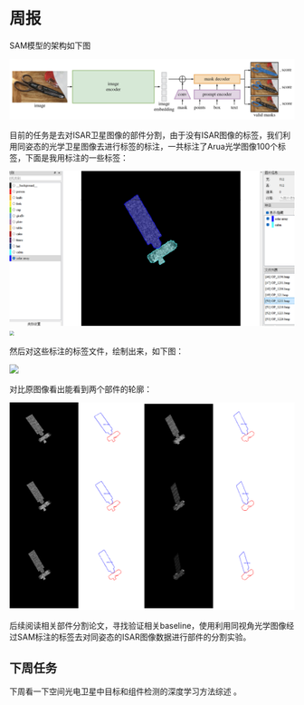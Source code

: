 # 周报

SAM模型的架构如下图

![model_diagram](https://github.com/ZYJ-Group/zjt/blob/main/25/10.23/model_diagram.png)



目前的任务是去对ISAR卫星图像的部件分割，由于没有ISAR图像的标签，我们利用同姿态的光学卫星图像去进行标签的标注，一共标注了Arua光学图像100个标签，下面是我用标注的一些标签：

<img src="https://github.com/ZYJ-Group/zjt/blob/main/25/10.23/3dcef785d0a05196453f13f3049f44c0.png" style="zoom:50%;" />

<img src="C:\Users\22166\Desktop\wechat_2025-10-21_205533_763.png" style="zoom: 50%;" />

然后对这些标注的标签文件，绘制出来，如下图：

![](D:\download\segment-anything-main\data\labels\drawn\OP_1211_drawn.png)

对比原图像看出能看到两个部件的轮廓：

![](https://github.com/ZYJ-Group/zjt/blob/main/25/10.23/wechat_2025-10-22_150949_109.png)



后续阅读相关部件分割论文，寻找验证相关baseline，使用利用同视角光学图像经过SAM标注的标签去对同姿态的ISAR图像数据进行部件的分割实验。

## 下周任务


下周看一下空间光电卫星中目标和组件检测的深度学习方法综述 [](https://www.google.com/search?q=Review+of+Machine-Learning+Approaches+for+Object+and+Component+Detection+in+Space+Electro-optical+Satellites&oq=Review+of+Machine-Learning+Approaches+for+Object+and+Component+Detection+in+Space+Electro-optical+Satellites&gs_lcrp=EgZjaHJvbWUqBggAEEUYOzIGCAAQRRg7MgYIARBFGD0yBggCEEUYPNIBCTEzMjNqMGoxNagCDLACAfEFsUN1aQwsF1s&sourceid=chrome&ie=UTF-8) 。


